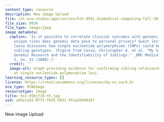 ```yaml
---
content_type: resource
description: New image Upload
file: /ol-ocw-studio-app/courses/hst-950j-biomedical-computing-fall-2010/ad5e11830771f635b0319fa1d244916f_hst-950jf10-th.jpg
file_size: 9936
file_type: image/jpeg
image_metadata:
  caption: 'Is it possible to correlate clinical outcomes with genomic data? What
    unique risks does genomic data pose to personal privacy? Guest lecturer Christopher
    Cassa discusses how single nucleotide polymorphisms (SNPs) could be used to identify
    sibling genotypes. (Figure from Cassa, Christopher A. et al. "My Sister''s Keeper?:
    Genomic Research and the Identifiability of Siblings." _BMC Medical Genomics_
    1, no. 32 (2008).)'
  credit: ''
  image-alt: Graph providing evidence for confirming sibling relationship given matches
    at single nucleotide polymorphism loci.
learning_resource_types: []
license: https://creativecommons.org/licenses/by-nc-sa/4.0/
ocw_type: OCWImage
resourcetype: Image
title: hst-950jf10-th.jpg
uid: ad5e1183-0771-f635-b031-9fa1d244916f
---
```

New image Upload